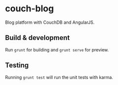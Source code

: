 # couch-blog

Blog platform with CouchDB and AngularJS.

## Build & development

Run `grunt` for building and `grunt serve` for preview.

## Testing

Running `grunt test` will run the unit tests with karma.
